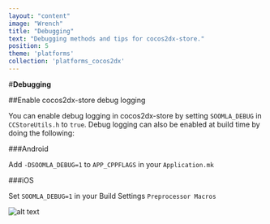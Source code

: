 ```yaml
---
layout: "content"
image: "Wrench"
title: "Debugging"
text: "Debugging methods and tips for cocos2dx-store."
position: 5
theme: 'platforms'
collection: 'platforms_cocos2dx'
---
```


#**Debugging**

##Enable cocos2dx-store debug logging

You can enable debug logging in cocos2dx-store by setting `SOOMLA_DEBUG` in `CCStoreUtils.h` to `true`. Debug logging can also be enabled at build time by doing the following:

###Android

Add `-DSOOMLA_DEBUG=1` to `APP_CPPFLAGS` in your `Application.mk`

###iOS

Set `SOOMLA_DEBUG=1` in your Build Settings `Preprocessor Macros`

![alt text](/img/tutorial_img/cocos2dx_debugging/debugging.png "Debugging")
